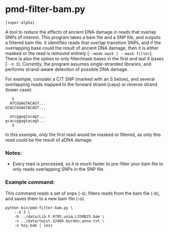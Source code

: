 # pmd-filter-bam.py

`[super-alpha]`

A tool to reduce the effects of ancient DNA damage in reads that overlap SNPs of interest.
This program takes a bam file and a SNP file, and outputs a filtered bam file.
It identifies reads that overlap transition SNPs, and if the overlapping base could the result of ancient DNA damage,
then it is either masked or the read is removed entirely [`--mode mask | --mask filter`].
There is also the option to only filter/mask bases in the first and last X bases [`--X 3`].
Currently, the program assumes single-stranded libraries, and performs strand-aware detection of possible DNA damage.

For example, consider a C/T SNP (marked with an S below), and several overlapping reads
mapped to the forward strand (caps) or reverse strand (lower case):

```
   S
  ATCGGAGTACAGT...
GCACCGGAGTACAGT...

  atcggagtacagt...
gcaccggagtacagt...
   S
```

In this example, _only_ the first read would be masked or filtered, as only this read could be the result of aDNA damage.

### Notes:
 - Every read is processed, so it is much faster to pre-filter your bam file to only reads overlapping SNPs in the SNP file.
 

### Example command:

This command reads a set of snps (-s), filters reads from the bam file (-b), and saves them to a new bam file (-o).

```
python bin/pmd-filter-bam.py \
    --X 3 \
    -b ../data/Lib.F.9795.uniq.L35MQ25.bam \
    -s ../data/twist.1240k.burden.anno.txt \
    -o hey.bam | less
```


